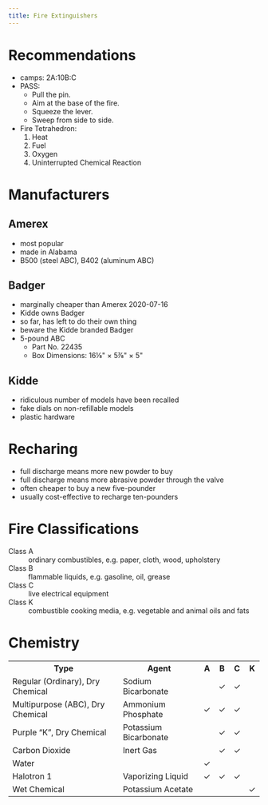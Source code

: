 ```yaml
---
title: Fire Extinguishers
---
```


# Recommendations
- camps: 2A:10B:C
- PASS:
  - Pull the pin.
  - Aim at the base of the fire.
  - Squeeze the lever.
  - Sweep from side to side.
- Fire Tetrahedron:
  1.  Heat
  2.  Fuel
  3.  Oxygen
  4.  Uninterrupted Chemical Reaction

# Manufacturers

## Amerex
- most popular
- made in Alabama
- B500 (steel ABC), B402 (aluminum ABC)

## Badger
- marginally cheaper than Amerex 2020-07-16
- Kidde owns Badger
- so far, has left to do their own thing
- beware the Kidde branded Badger
- 5-pound ABC
  - Part No. 22435 
  - Box Dimensions: 16⅛" &times; 5⅞" &times; 5"

## Kidde
- ridiculous number of models have been recalled
- fake dials on non-refillable models
- plastic hardware

# Recharing
- full discharge means more new powder to buy
- full discharge means more abrasive powder through the valve
- often cheaper to buy a new five-pounder
- usually cost-effective to recharge ten-pounders

# Fire Classifications

<dl>
  <dt>Class A</dt>
  <dd>ordinary combustibles, e.g. paper, cloth, wood, upholstery</dd>
  <dt>Class B</dt>
  <dd>flammable liquids, e.g. gasoline, oil, grease</dd>
  <dt>Class C</dt>
  <dd>live electrical equipment</dd>
  <dt>Class K</dt>
  <dd>combustible cooking media, e.g. vegetable and animal oils and fats</dd>
</dl>

# Chemistry

<table>
  <tr>
    <th>Type</th>
    <th>Agent</th>
    <th>A</th>
    <th>B</th>
    <th>C</th>
    <th>K</th>
  </tr>
  <tr>
    <td>Regular (Ordinary), Dry Chemical</td>
    <td>Sodium Bicarbonate</td>
    <td></td>
    <td>&check;</td>
    <td>&check;</td>
    <td></td>
  </tr>
  <tr>
    <td>Multipurpose (ABC), Dry Chemical</td>
    <td>Ammonium Phosphate</td>
    <td>&check;</td>
    <td>&check;</td>
    <td>&check;</td>
    <td></td>
  </tr>
  <tr>
    <td>Purple “K”, Dry Chemical</td>
    <td>Potassium Bicarbonate</td>
    <td></td>
    <td>&check;</td>
    <td>&check;</td>
    <td></td>
  </tr>
  <tr>
    <td>Carbon Dioxide</td>
    <td>Inert Gas</td>
    <td></td>
    <td>&check;</td>
    <td>&check;</td>
    <td></td>
  </tr>
  <tr>
    <td>Water</td>
    <td></td>
    <td>&check;</td>
    <td></td>
    <td></td>
    <td></td>
  </tr>
  <tr>
    <td>Halotron 1</td>
    <td>Vaporizing Liquid</td>
    <td>&check;</td>
    <td>&check;</td>
    <td>&check;</td>
    <td></td>
  </tr>
  <tr>
    <td>Wet Chemical</td>
    <td>Potassium Acetate</td>
    <td></td>
    <td></td>
    <td></td>
    <td>&check;</td>
  </tr>
</table>
